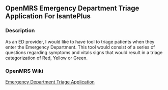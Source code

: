 ## OpenMRS Emergency Department Triage Application For IsantePlus

### Description
As an ED provider, I would like to have tool to triage patients when they enter the Emergency Department. This tool would consist of a series of questions regarding symptoms and vitals signs that would result in a triage categorization of Red, Yellow or Green.

### OpenMRS Wiki
[Emergency Department Triage Application](https://wiki.openmrs.org/display/projects/Emergency+Department+Triage+Application)

